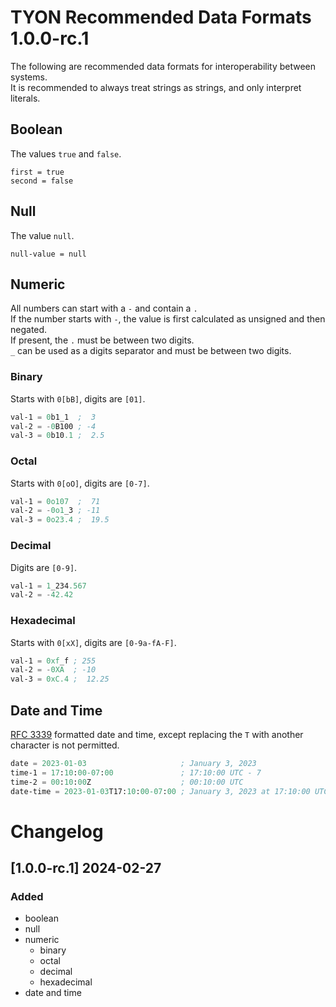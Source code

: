 # TYON Recommended Data Formats 1.0.0-rc.1

The following are recommended data formats for interoperability between systems.  
It is recommended to always treat strings as strings, and only interpret literals.

## Boolean

The values `true` and `false`.

```
first = true
second = false
```

## Null

The value `null`.

```
null-value = null
```

## Numeric

All numbers can start with a `-` and contain a `.`  
If the number starts with `-`, the value is first calculated as unsigned and then negated.  
If present, the `.` must be between two digits.  
`_` can be used as a digits separator and must be between two digits.

### Binary

Starts with `0[bB]`, digits are `[01]`.

```lisp
val-1 = 0b1_1  ;  3
val-2 = -0B100 ; -4
val-3 = 0b10.1 ;  2.5
```

### Octal

Starts with `0[oO]`, digits are `[0-7]`.

```lisp
val-1 = 0o107  ;  71
val-2 = -0o1_3 ; -11
val-3 = 0o23.4 ;  19.5
```

### Decimal

Digits are `[0-9]`.

```lisp
val-1 = 1_234.567
val-2 = -42.42
```

### Hexadecimal

Starts with `0[xX]`, digits are `[0-9a-fA-F]`.

```lisp
val-1 = 0xf_f ; 255
val-2 = -0XA  ; -10
val-3 = 0xC.4 ;  12.25
```

## Date and Time

[RFC 3339](https://www.rfc-editor.org/rfc/rfc3339) formatted date and time, except replacing the `T` with another character is not permitted.

```lisp
date = 2023-01-03                     ; January 3, 2023
time-1 = 17:10:00-07:00               ; 17:10:00 UTC - 7
time-2 = 00:10:00Z                    ; 00:10:00 UTC
date-time = 2023-01-03T17:10:00-07:00 ; January 3, 2023 at 17:10:00 UTC - 7
```

# Changelog

## [1.0.0-rc.1] 2024-02-27

### Added

* boolean
* null
* numeric
    * binary
    * octal
    * decimal
    * hexadecimal
* date and time
